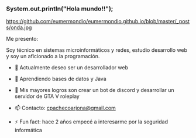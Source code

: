 ### System.out.println("Hola mundo!!");

https://github.com/eumermondio/eumermondio.github.io/blob/master/_posts/onda.jpg

Me presento:

Soy técnico en sistemas microinformáticos y redes, estudio desarrollo web
y soy un aficionado a la programación.

- 🔭 Actualmente deseo ser un desarrollador web
- 🌱 Aprendiendo bases de datos y Java
- 🎉 Mis mayores logros son crear un bot de discord y desarrollar un servidor de GTA V roleplay


- 📫 Contacto: cpachecoarjona@gmail.com

- ⚡ Fun fact: hace 2 años empecé a interesarme por la seguridad informática

